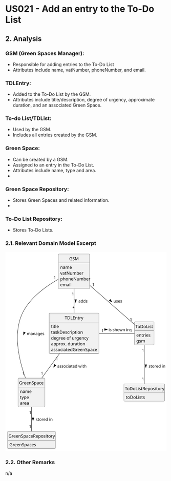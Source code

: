 # US021 - Add an entry to the To-Do List

## 2. Analysis

### GSM (Green Spaces Manager):
* Responsible for adding entries to the To-Do List
* Attributes include name, vatNumber, phoneNumber, and email.

### TDLEntry:
* Added to the To-Do List by the GSM.
* Attributes include title/description, degree of urgency, approximate duration, and an associated Green Space.

### To-do List/TDList:
* Used by the GSM.
* Includes all entries created by the GSM.

### Green Space:
* Can be created by a GSM.
* Assigned to an entry in the To-Do List.
* Attributes include name, type and area.
*
### Green Space Repository:
* Stores Green Spaces and related information.
* 
### To-Do List Repository:
* Stores To-Do Lists.

### 2.1. Relevant Domain Model Excerpt 

![Domain Model](svg/us021-domain-model.svg)

### 2.2. Other Remarks

n/a
